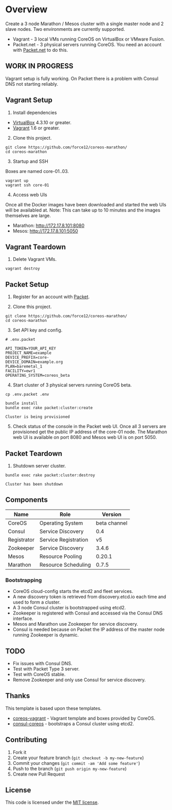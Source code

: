 # Overview

Create a 3 node Marathon / Mesos cluster with a single master node and 2 slave nodes. Two environments are currently supported.

* Vagrant    - 3 local VMs running CoreOS on VirtualBox or VMware Fusion.
* Packet.net - 3 physical servers running CoreOS. You need an account with [Packet.net](https://packet.net) to do this.

## WORK IN PROGRESS

Vagrant setup is fully working. On Packet there is a problem with Consul DNS not starting reliably.

## Vagrant Setup

1) Install dependencies

* [VirtualBox](https://www.virtualbox.org/) 4.3.10 or greater.
* [Vagrant](https://www.vagrantup.com/downloads.html) 1.6 or greater.

2) Clone this project.

```
git clone https://github.com/force12/coreos-marathon/
cd coreos-marathon
```

3) Startup and SSH

Boxes are named core-01..03.

```
vagrant up
vagrant ssh core-01
```

4) Access web UIs

Once all the Docker images have been downloaded and started the web UIs will be availabled at.
Note: This can take up to 10 minutes and the images themselves are large.

* Marathon: http://172.17.8.101:8080
* Mesos: http://172.17.8.101:5050

## Vagrant Teardown

1) Delete Vagrant VMs.

```
vagrant destroy
```

## Packet Setup

1) Register for an account with [Packet](https://packet.net).

2) Clone this project.

```
git clone https://github.com/force12/coreos-marathon/
cd coreos-marathon
```

3) Set API key and config.

```
# .env.packet

API_TOKEN=YOUR_API_KEY
PROJECT_NAME=example
DEVICE_PREFIX=core-
DEVICE_DOMAIN=example.org
PLAN=baremetal_1
FACILITY=ewr1
OPERATING_SYSTEM=coreos_beta
```

4) Start cluster of 3 physical servers running CoreOS beta.

```
cp .env.packet .env

bundle install
bundle exec rake packet:cluster:create

Cluster is being provisioned
```

5) Check status of the console in the Packet web UI. Once all 3 servers are provisioned
get the public IP address of the core-01 node. The Marathon web UI is available on port 8080 and Mesos web UI is on port 5050.

## Packet Teardown

1) Shutdown server cluster.

```
bundle exec rake packet:cluster:destroy

Cluster has been shutdown
```

## Components

| Name        | Role                  | Version
| ------------|-----------------------|-------------
| CoreOS      | Operating System      | beta channel
| Consul      | Service Discovery     | 0.4
| Registrator | Service Registration  | v5
| Zookeeper   | Service Discovery     | 3.4.6
| Mesos       | Resource Pooling      | 0.20.1
| Marathon    | Resource Scheduling   | 0.7.5

### Bootstrapping

* CoreOS cloud-config starts the etcd2 and fleet services.
* A new discovery token is retrieved from discovery.etcd.io each time and used to form a cluster.
* A 3 node Consul cluster is bootstrapped using etcd2.
* Zookeeper is registered with Consul and accessed via the Consul DNS interface.
* Mesos and Marathon use Zookeeper for service discovery.
* Consul is needed because on Packet the IP address of the master node running Zookeeper is dynamic.

## TODO

* Fix issues with Consul DNS.
* Test with Packet Type 3 server.
* Test with CoreOS stable.
* Remove Zookeeper and only use Consul for service discovery.

## Thanks

This template is based upon these templates.

* [coreos-vagrant](https://github.com/coreos/coreos-vagrant) - Vagrant template and boxes provided by CoreOS.
* [consul-coreos](https://github.com/democracynow/consul-coreos) - bootstraps a Consul cluster using etcd2.

## Contributing

1. Fork it
2. Create your feature branch (`git checkout -b my-new-feature`)
3. Commit your changes (`git commit -am 'Add some feature'`)
4. Push to the branch (`git push origin my-new-feature`)
5. Create new Pull Request

## License

This code is licensed under the [MIT license](LICENSE).
